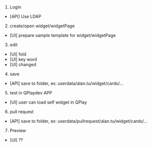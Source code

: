
1. Login
- [API] Use LDAP
2. create/open widget/widgetPage
- [UI] prepare sample template for widget/widgetPage
3. edit
- [UI] fold
- [UI] key word
- [UI] changed
4. save
- [API] save to folder, ex: userdata/alan.tu/widget/cards/...
5. test in QPlaydev APP
- [UI] user can load self widget in QPlay
6. pull request
- [API] save to folder, ex: userdata/pullrequest/alan.tu/widget/cards/...



7. Preview
- [UI] ??
